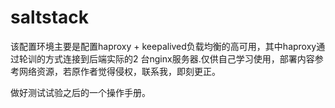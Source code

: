 # saltstack
该配置环境主要是配置haproxy + keepalived负载均衡的高可用，其中haproxy通过轮训的方式连接到后端实际的2 台nginx服务器.仅供自己学习使用，部署内容参考网络资源，若原作者觉得侵权，联系我，即刻更正。

做好测试试验之后的一个操作手册。
